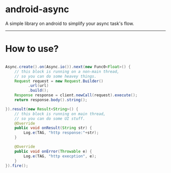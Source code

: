 # android-async

A simple library on android to simplify your async task's flow.

-----


# How to use?

```java

Async.create().on(Async.io()).next(new Func0<Float>() {
    // this block is running on a non-main thread,
    // so you can do some heavey things.
    Request request = new Request.Builder()
          .url(url)
          .build();
    Response response = client.newCall(request).execute();
    return response.body().string();

}).result(new Result<String>() {
    // this block is running on main thread,
    // so you can do some UI stuff.
    @Override
    public void onResult(String str) {
        Log.e(TAG, "http response:"+str);
    }

    @Override
    public void onError(Throwable e) {
        Log.e(TAG, "http execption", e);
    }
}).fire();


```
